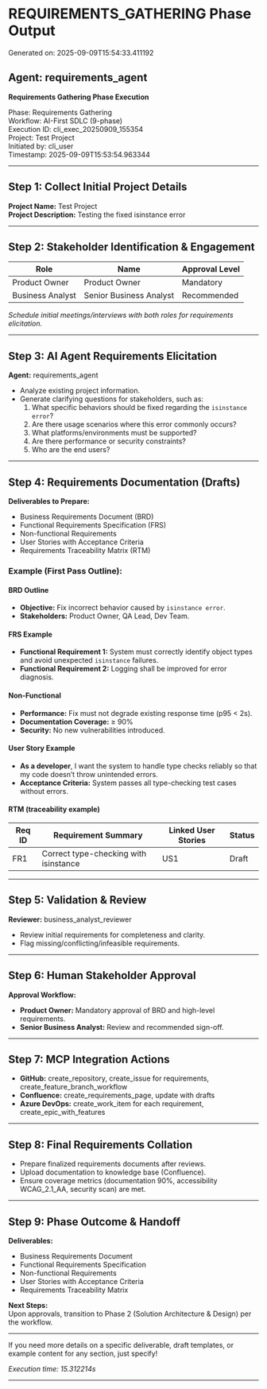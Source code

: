 # REQUIREMENTS_GATHERING Phase Output

Generated on: 2025-09-09T15:54:33.411192

## Agent: requirements_agent

**Requirements Gathering Phase Execution**

Phase: Requirements Gathering  
Workflow: AI-First SDLC (9-phase)  
Execution ID: cli_exec_20250909_155354  
Project: Test Project  
Initiated by: cli_user  
Timestamp: 2025-09-09T15:53:54.963344

---

## Step 1: Collect Initial Project Details

**Project Name:** Test Project  
**Project Description:** Testing the fixed isinstance error

---

## Step 2: Stakeholder Identification & Engagement

| Role                  | Name               | Approval Level   |
|-----------------------|--------------------|------------------|
| Product Owner         | Product Owner      | Mandatory        |
| Business Analyst      | Senior Business Analyst | Recommended  |

*Schedule initial meetings/interviews with both roles for requirements elicitation.*

---

## Step 3: AI Agent Requirements Elicitation

**Agent:** requirements_agent

- Analyze existing project information.
- Generate clarifying questions for stakeholders, such as:
  1. What specific behaviors should be fixed regarding the `isinstance error`?
  2. Are there usage scenarios where this error commonly occurs?
  3. What platforms/environments must be supported?
  4. Are there performance or security constraints?
  5. Who are the end users?

---

## Step 4: Requirements Documentation (Drafts)

**Deliverables to Prepare:**
- Business Requirements Document (BRD)
- Functional Requirements Specification (FRS)
- Non-functional Requirements
- User Stories with Acceptance Criteria
- Requirements Traceability Matrix (RTM)

### Example (First Pass Outline):

#### BRD Outline
- **Objective:** Fix incorrect behavior caused by `isinstance error`.
- **Stakeholders:** Product Owner, QA Lead, Dev Team.

#### FRS Example
- **Functional Requirement 1:** System must correctly identify object types and avoid unexpected `isinstance` failures.
- **Functional Requirement 2:** Logging shall be improved for error diagnosis.

#### Non-Functional
- **Performance:** Fix must not degrade existing response time (p95 < 2s).
- **Documentation Coverage:** ≥ 90%
- **Security:** No new vulnerabilities introduced.

#### User Story Example
- **As a developer**, I want the system to handle type checks reliably so that my code doesn’t throw unintended errors.
- **Acceptance Criteria:** System passes all type-checking test cases without errors.

#### RTM (traceability example)
| Req ID | Requirement Summary                                    | Linked User Stories      | Status  |
|--------|--------------------------------------------------------|-------------------------|---------|
| FR1    | Correct type-checking with isinstance                  | US1                     | Draft   |

---

## Step 5: Validation & Review

**Reviewer:** business_analyst_reviewer  
- Review initial requirements for completeness and clarity.
- Flag missing/conflicting/infeasible requirements.

---

## Step 6: Human Stakeholder Approval

**Approval Workflow:**
- **Product Owner:** Mandatory approval of BRD and high-level requirements.
- **Senior Business Analyst:** Review and recommended sign-off.

---

## Step 7: MCP Integration Actions

- **GitHub:** create_repository, create_issue for requirements, create_feature_branch_workflow
- **Confluence:** create_requirements_page, update with drafts
- **Azure DevOps:** create_work_item for each requirement, create_epic_with_features

---

## Step 8: Final Requirements Collation

- Prepare finalized requirements documents after reviews.
- Upload documentation to knowledge base (Confluence).
- Ensure coverage metrics (documentation 90%, accessibility WCAG_2.1_AA, security scan) are met.

---

## Step 9: Phase Outcome & Handoff

**Deliverables:**
- Business Requirements Document
- Functional Requirements Specification
- Non-functional Requirements
- User Stories with Acceptance Criteria
- Requirements Traceability Matrix

**Next Steps:**  
Upon approvals, transition to Phase 2 (Solution Architecture & Design) per the workflow.

---

If you need more details on a specific deliverable, draft templates, or example content for any section, just specify!

_Execution time: 15.312214s_

---

